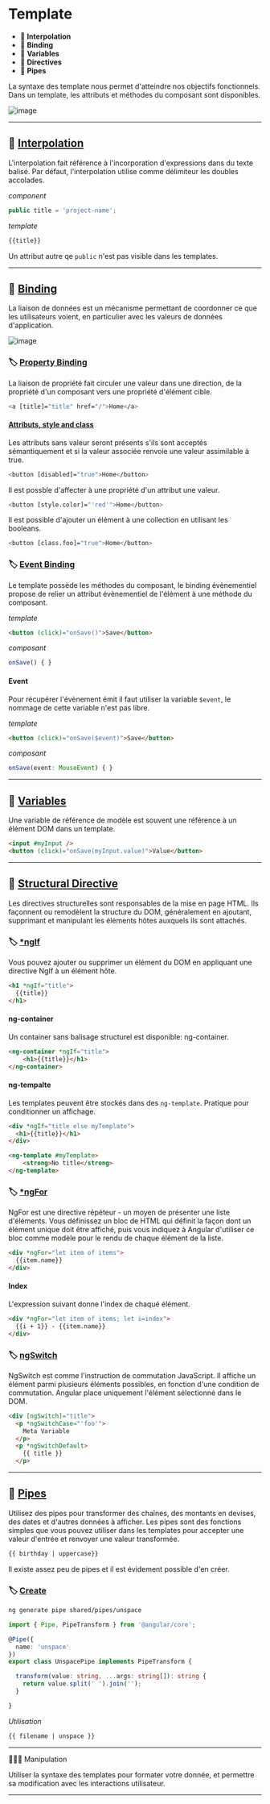 # Template

*  🔖 **Interpolation**
*  🔖 **Binding**
*  🔖 **Variables**
*  🔖 **Directives**
*  🔖 **Pipes**

La syntaxe des template nous permet d'atteindre nos objectifs fonctionnels. Dans un template, les attributs et méthodes du composant sont disponibles.

![image](https://raw.githubusercontent.com/seeren-training/Angular/master/wiki/resources/template.jpg)

___

## 📑 [Interpolation](https://angular.io/guide/interpolation)

L'interpolation fait référence à l'incorporation d'expressions dans du texte balisé. Par défaut, l'interpolation utilise comme délimiteur les doubles accolades.

*component*

```ts
public title = 'project-name';
```

*template*

```ts
{{title}}
```

Un attribut autre qe `public` n'est pas visible dans les templates.

___

## 📑 [Binding](https://angular.io/guide/interpolation)

La liaison de données est un mécanisme permettant de coordonner ce que les utilisateurs voient, en particulier avec les valeurs de données d'application.

![image](https://raw.githubusercontent.com/seeren-training/Angular/master/wiki/resources/binding.jpg)

### 🏷️ **[Property Binding](https://angular.io/guide/property-binding)**

La liaison de propriété fait circuler une valeur dans une direction, de la propriété d'un composant vers une propriété d'élément cible.

```bash
<a [title]="title" href="/">Home</a>
```
#### [Attributs, style and class](https://angular.io/guide/attribute-binding)

Les attributs sans valeur seront présents s'ils sont acceptés sémantiquement et si la valeur associée renvoie une valeur assimilable à true.

```bash
<button [disabled]="true">Home</button>
```

Il est possble d'affecter à une propriété d'un attribut une valeur.

```bash
<button [style.color]="'red'">Home</button>
```
 Il est possible d'ajouter un élément à une collection en utilisant les booleans.

```bash
<button [class.foo]="true">Home</button>
```

### 🏷️ **[Event Binding](https://angular.io/guide/property-binding)**

Le template possède les méthodes du composant, le binding évènementiel propose de relier un attribut évènementiel de l'élément à une méthode du composant.

*template*

```html
<button (click)="onSave()">Save</button>
```

*composant*

```ts
onSave() { }
```

#### Event

Pour récupérer l'évènement émit il faut utiliser la variable `$event`, le nommage de cette variable n'est pas libre.

*template*

```html
<button (click)="onSave($event)">Save</button>
```

*composant*

```ts
onSave(event: MouseEvent) { }
```

___

## 📑 [Variables](https://angular.io/guide/template-reference-variables)

Une variable de référence de modèle est souvent une référence à un élément DOM dans un template.

```html
<input #myInput />
<button (click)="onSave(myInput.value)">Value</button>
```

___

## 📑 [Structural Directive](https://angular.io/guide/built-in-directives)

Les directives structurelles sont responsables de la mise en page HTML. Ils façonnent ou remodèlent la structure du DOM, généralement en ajoutant, supprimant et manipulant les éléments hôtes auxquels ils sont attachés.

### 🏷️ **[*ngIf](https://angular.io/guide/built-in-directives#ngif)**

Vous pouvez ajouter ou supprimer un élément du DOM en appliquant une directive NgIf à un élément hôte.

```html
<h1 *ngIf="title">
  {{title}}
</h1>
```

#### ng-container

Un container sans balisage structurel est disponible: ng-container.

```html
<ng-container *ngIf="title">
    <h1>{{title}}</h1>
</ng-container>
```

#### ng-tempalte

Les templates peuvent être stockés dans des `ng-template`. Pratique pour conditionner un affichage.

```html
<div *ngIf="title else myTemplate">
  <h1>{{title}}</h1>
</div>

<ng-template #myTemplate>
    <strong>No title</strong>
</ng-template>
```

### 🏷️ **[*ngFor](https://angular.io/guide/built-in-directives#ngfor)**

NgFor est une directive répéteur - un moyen de présenter une liste d'éléments. Vous définissez un bloc de HTML qui définit la façon dont un élément unique doit être affiché, puis vous indiquez à Angular d'utiliser ce bloc comme modèle pour le rendu de chaque élément de la liste.

```html
<div *ngFor="let item of items">
  {{item.name}}
</div>
```

#### Index

L'expression suivant donne l'index de chaqué élément.

```html
<div *ngFor="let item of items; let i=index">
  {{i + 1}} - {{item.name}}
</div>
```

### 🏷️ **[ngSwitch](https://angular.io/guide/built-in-directives#the-ngswitch-directives)**

NgSwitch est comme l'instruction de commutation JavaScript. Il affiche un élément parmi plusieurs éléments possibles, en fonction d'une condition de commutation. Angular place uniquement l'élément sélectionné dans le DOM.

```html
<div [ngSwitch]="title">
  <p *ngSwitchCase="'foo'">
    Meta Variable
  </p>
  <p *ngSwitchDefault>
    {{ title }}
  </p>
```

___

## 📑 [Pipes](https://angular.io/guide/pipes)

Utilisez des pipes pour transformer des chaînes, des montants en devises, des dates et d'autres données à afficher. Les pipes sont des fonctions simples que vous pouvez utiliser dans les templates pour accepter une valeur d'entrée et renvoyer une valeur transformée.

```html
{{ birthday | uppercase}}
```

Il existe assez peu de pipes et il est évidement possible d'en créer.

### 🏷️ **[Create](https://angular.io/guide/pipes#creating-pipes-for-custom-data-transformations)**


```bash
ng generate pipe shared/pipes/unspace
```

```ts
import { Pipe, PipeTransform } from '@angular/core';

@Pipe({
  name: 'unspace'
})
export class UnspacePipe implements PipeTransform {

  transform(value: string, ...args: string[]): string {
    return value.split(' ').join('');
  }

}
```

*Utilisation*

```html
{{ filename | unspace }} 
```

___

👨🏻‍💻 Manipulation

Utiliser la syntaxe des templates pour formater votre donnée, et permettre sa modification avec les interactions utilisateur.

___
